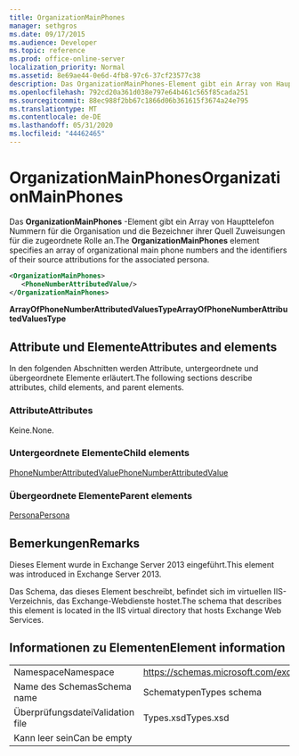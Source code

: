 ```yaml
---
title: OrganizationMainPhones
manager: sethgros
ms.date: 09/17/2015
ms.audience: Developer
ms.topic: reference
ms.prod: office-online-server
localization_priority: Normal
ms.assetid: 8e69ae44-0e6d-4fb8-97c6-37cf23577c38
description: Das OrganizationMainPhones-Element gibt ein Array von Haupttelefon Nummern für die Organisation und die Bezeichner ihrer Quell Zuweisungen für die zugeordnete Rolle an.
ms.openlocfilehash: 792cd20a361d038e797e64b461c565f85cada251
ms.sourcegitcommit: 88ec988f2bb67c1866d06b361615f3674a24e795
ms.translationtype: MT
ms.contentlocale: de-DE
ms.lasthandoff: 05/31/2020
ms.locfileid: "44462465"
---
```

# <a name="organizationmainphones"></a><span data-ttu-id="c4260-103">OrganizationMainPhones</span><span class="sxs-lookup"><span data-stu-id="c4260-103">OrganizationMainPhones</span></span>

<span data-ttu-id="c4260-104">Das **OrganizationMainPhones** -Element gibt ein Array von Haupttelefon Nummern für die Organisation und die Bezeichner ihrer Quell Zuweisungen für die zugeordnete Rolle an.</span><span class="sxs-lookup"><span data-stu-id="c4260-104">The **OrganizationMainPhones** element specifies an array of organizational main phone numbers and the identifiers of their source attributions for the associated persona.</span></span> 
  
```XML
<OrganizationMainPhones>
   <PhoneNumberAttributedValue/>
</OrganizationMainPhones>
```

 <span data-ttu-id="c4260-105">**ArrayOfPhoneNumberAttributedValuesType**</span><span class="sxs-lookup"><span data-stu-id="c4260-105">**ArrayOfPhoneNumberAttributedValuesType**</span></span>
## <a name="attributes-and-elements"></a><span data-ttu-id="c4260-106">Attribute und Elemente</span><span class="sxs-lookup"><span data-stu-id="c4260-106">Attributes and elements</span></span>

<span data-ttu-id="c4260-107">In den folgenden Abschnitten werden Attribute, untergeordnete und übergeordnete Elemente erläutert.</span><span class="sxs-lookup"><span data-stu-id="c4260-107">The following sections describe attributes, child elements, and parent elements.</span></span>
  
### <a name="attributes"></a><span data-ttu-id="c4260-108">Attribute</span><span class="sxs-lookup"><span data-stu-id="c4260-108">Attributes</span></span>

<span data-ttu-id="c4260-109">Keine.</span><span class="sxs-lookup"><span data-stu-id="c4260-109">None.</span></span>
  
### <a name="child-elements"></a><span data-ttu-id="c4260-110">Untergeordnete Elemente</span><span class="sxs-lookup"><span data-stu-id="c4260-110">Child elements</span></span>

[<span data-ttu-id="c4260-111">PhoneNumberAttributedValue</span><span class="sxs-lookup"><span data-stu-id="c4260-111">PhoneNumberAttributedValue</span></span>](phonenumberattributedvalue.md)
  
### <a name="parent-elements"></a><span data-ttu-id="c4260-112">Übergeordnete Elemente</span><span class="sxs-lookup"><span data-stu-id="c4260-112">Parent elements</span></span>

[<span data-ttu-id="c4260-113">Persona</span><span class="sxs-lookup"><span data-stu-id="c4260-113">Persona</span></span>](persona.md)
  
## <a name="remarks"></a><span data-ttu-id="c4260-114">Bemerkungen</span><span class="sxs-lookup"><span data-stu-id="c4260-114">Remarks</span></span>

<span data-ttu-id="c4260-115">Dieses Element wurde in Exchange Server 2013 eingeführt.</span><span class="sxs-lookup"><span data-stu-id="c4260-115">This element was introduced in Exchange Server 2013.</span></span>
  
<span data-ttu-id="c4260-116">Das Schema, das dieses Element beschreibt, befindet sich im virtuellen IIS-Verzeichnis, das Exchange-Webdienste hostet.</span><span class="sxs-lookup"><span data-stu-id="c4260-116">The schema that describes this element is located in the IIS virtual directory that hosts Exchange Web Services.</span></span>
  
## <a name="element-information"></a><span data-ttu-id="c4260-117">Informationen zu Elementen</span><span class="sxs-lookup"><span data-stu-id="c4260-117">Element information</span></span>

|||
|:-----|:-----|
|<span data-ttu-id="c4260-118">Namespace</span><span class="sxs-lookup"><span data-stu-id="c4260-118">Namespace</span></span>  <br/> |https://schemas.microsoft.com/exchange/services/2006/types  <br/> |
|<span data-ttu-id="c4260-119">Name des Schemas</span><span class="sxs-lookup"><span data-stu-id="c4260-119">Schema name</span></span>  <br/> |<span data-ttu-id="c4260-120">Schematypen</span><span class="sxs-lookup"><span data-stu-id="c4260-120">Types schema</span></span>  <br/> |
|<span data-ttu-id="c4260-121">Überprüfungsdatei</span><span class="sxs-lookup"><span data-stu-id="c4260-121">Validation file</span></span>  <br/> |<span data-ttu-id="c4260-122">Types.xsd</span><span class="sxs-lookup"><span data-stu-id="c4260-122">Types.xsd</span></span>  <br/> |
|<span data-ttu-id="c4260-123">Kann leer sein</span><span class="sxs-lookup"><span data-stu-id="c4260-123">Can be empty</span></span>  <br/> ||
   

